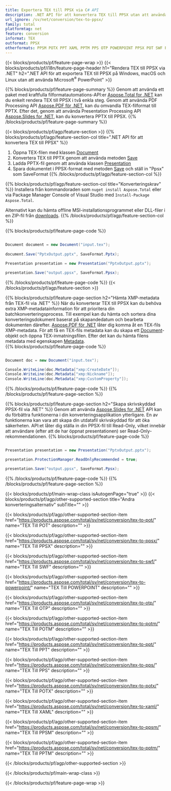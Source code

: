 ```yaml
---
title: Exportera TEX till PPSX via C# API
description: .NET API för att konvertera TEX till PPSX utan att använda Microsoft Word
url_ignore: /sv/net/conversion/tex-to-ppsx/
family: total
platformtag: net
feature: conversion
informat: TEX
outformat: PPSX
otherformats: PPSM POTX PPT XAML PPTM PPS OTP POWERPOINT PPSX POT SWF POTM
---
```

{{< blocks/products/pf/feature-page-wrap >}}
{{< blocks/products/pf/i18n/feature-page-header h1="Rendera TEX till PPSX via .NET" h2=".NET API för att exportera TEX till PPSX på Windows, macOS och Linux utan att använda Microsoft<sup>&reg;</sup> PowerPoint" >}}

{{% blocks/products/pf/feature-page-summary %}}
Genom att använda ett paket med kraftfulla filformatautomations-API:er [Aspose.Total for .NET](https://products.aspose.com/total/net/) kan du enkelt rendera TEX till PPSX i två enkla steg. Genom att använda PDF Processing API [Aspose.PDF för .NET](https://products.aspose.com/pdf/net/), kan du omvandla TEX-filformat till PPTX. Efter det, genom att använda Presentation Processing API [Aspose.Slides for .NET](https://products.aspose.com/slides/net/), kan du konvertera PPTX till PPSX.
{{% /blocks/products/pf/feature-page-summary  %}}

{{< blocks/products/pf/agp/feature-section >}}
{{% blocks/products/pf/agp/feature-section-col title=".NET API för att konvertera TEX till PPSX" %}}
1. Öppna TEX-filen med klassen [Document](https://reference.aspose.com/pdf/net/aspose.pdf/document)
2. Konvertera TEX till PPTX genom att använda metoden [Save](https://reference.aspose.com/pdf/net/aspose.pdf.document/save/methods/5)
3. Ladda PPTX-fil genom att använda klassen [Presentation](https://reference.aspose.com/slides/net/aspose.slides/presentation)
4. Spara dokumentet i PPSX-format med metoden [Save](https://reference.aspose.com/slides/net/aspose.slides.presentation/save/methods/5) och ställ in "Ppsx" som SaveFormat
{{% /blocks/products/pf/agp/feature-section-col %}}

{{% blocks/products/pf/agp/feature-section-col title="Konverteringskrav" %}}
Installera från kommandoraden som ```nuget install Aspose.Total``` eller via Package Manager Console of Visual Studio med ```Install-Package Aspose.Total```.

Alternativt kan du hämta offline MSI-installationsprogrammet eller DLL-filer i en ZIP-fil från [downloads](https://downloads.aspose.com/total/net).
{{% /blocks/products/pf/agp/feature-section-col %}}

{{% blocks/products/pf/feature-page-code %}}

```cs

Document document = new Document("input.tex");
 
document.Save("PptxOutput.pptx", SaveFormat.Pptx); 

Presentation presentation = new Presentation("PptxOutput.pptx");

presentation.Save("output.ppsx", SaveFormat.Ppsx);   
```

{{% /blocks/products/pf/feature-page-code %}}
{{< /blocks/products/pf/agp/feature-section >}}

{{% blocks/products/pf/feature-page-section  h2="Hämta XMP-metadata från TEX-fil via .NET" %}}
När du konverterar TEX till PPSX kan du behöva extra XMP-metadatainformation för att prioritera din batchkonverteringsprocess. Till exempel kan du hämta och sortera dina konverteringsdokument baserat på skapandedatum och bearbeta dokumenten därefter. [Aspose.PDF för .NET](https://products.aspose.com/pdf/net/) låter dig komma åt en TEX-fils XMP-metadata. För att få en TEX-fils metadata kan du skapa ett [Document](https://reference.aspose.com/pdf/net/aspose.pdf/document)-objekt och öppna TEX-inmatningsfilen. Efter det kan du hämta filens metadata med egenskapen [Metadata](https://reference.aspose.com/pdf/net/aspose.pdf/document/properties/metadata).  
{{% blocks/products/pf/feature-page-code %}}

```cs

Document doc = new Document("input.tex");

Console.WriteLine(doc.Metadata["xmp:CreateDate"]);
Console.WriteLine(doc.Metadata["xmp:Nickname"]);
Console.WriteLine(doc.Metadata["xmp:CustomProperty"]);
```

{{% /blocks/products/pf/feature-page-code  %}}
{{% /blocks/products/pf/feature-page-section %}}

{{% blocks/products/pf/feature-page-section  h2="Skapa skrivskyddad PPSX-fil via .NET" %}}
Genom att använda [Aspose.Slides for .NET](https://products.aspose.com/slides/net/) API kan du förbättra funktionerna i din konverteringsapplikation ytterligare. En av funktionerna kan vara att skapa din utdatafil skrivskyddad för att öka säkerheten. API:et låter dig ställa in din PPSX-fil till Read-Only, vilket innebär att användare (efter att de har öppnat presentationen) ser Read-Only-rekommendationen. 
{{% blocks/products/pf/feature-page-code %}}

```cs

Presentation presentation = new Presentation("PptxOutput.pptx");

presentation.ProtectionManager.ReadOnlyRecommended = true;

presentation.Save("output.ppsx", SaveFormat.Ppsx);     
```

{{% /blocks/products/pf/feature-page-code  %}}
{{% /blocks/products/pf/feature-page-section %}}

{{< blocks/products/pf/main-wrap-class isAutogenPage="true" >}}
{{< blocks/products/pf/agp/other-supported-section title="Andra konverteringsalternativ" subTitle="" >}}

{{< blocks/products/pf/agp/other-supported-section-item href="https://products.aspose.com/total/sv/net/conversion/tex-to-pot/" name="TEX Till POT" description="" >}}

{{< blocks/products/pf/agp/other-supported-section-item href="https://products.aspose.com/total/sv/net/conversion/tex-to-ppsx/" name="TEX Till PPSX" description="" >}}

{{< blocks/products/pf/agp/other-supported-section-item href="https://products.aspose.com/total/sv/net/conversion/tex-to-swf/" name="TEX Till SWF" description="" >}}

{{< blocks/products/pf/agp/other-supported-section-item href="https://products.aspose.com/total/sv/net/conversion/tex-to-powerpoint/" name="TEX Till POWERPOINT" description="" >}}

{{< blocks/products/pf/agp/other-supported-section-item href="https://products.aspose.com/total/sv/net/conversion/tex-to-otp/" name="TEX Till OTP" description="" >}}

{{< blocks/products/pf/agp/other-supported-section-item href="https://products.aspose.com/total/sv/net/conversion/tex-to-potm/" name="TEX Till POTM" description="" >}}

{{< blocks/products/pf/agp/other-supported-section-item href="https://products.aspose.com/total/sv/net/conversion/tex-to-ppt/" name="TEX Till PPT" description="" >}}

{{< blocks/products/pf/agp/other-supported-section-item href="https://products.aspose.com/total/sv/net/conversion/tex-to-pps/" name="TEX Till PPS" description="" >}}

{{< blocks/products/pf/agp/other-supported-section-item href="https://products.aspose.com/total/sv/net/conversion/tex-to-potx/" name="TEX Till POTX" description="" >}}

{{< blocks/products/pf/agp/other-supported-section-item href="https://products.aspose.com/total/sv/net/conversion/tex-to-xaml/" name="TEX Till XAML" description="" >}}

{{< blocks/products/pf/agp/other-supported-section-item href="https://products.aspose.com/total/sv/net/conversion/tex-to-ppsm/" name="TEX Till PPSM" description="" >}}

{{< blocks/products/pf/agp/other-supported-section-item href="https://products.aspose.com/total/sv/net/conversion/tex-to-pptm/" name="TEX Till PPTM" description="" >}}



{{< /blocks/products/pf/agp/other-supported-section >}}

{{< /blocks/products/pf/main-wrap-class >}}

{{< /blocks/products/pf/feature-page-wrap >}}